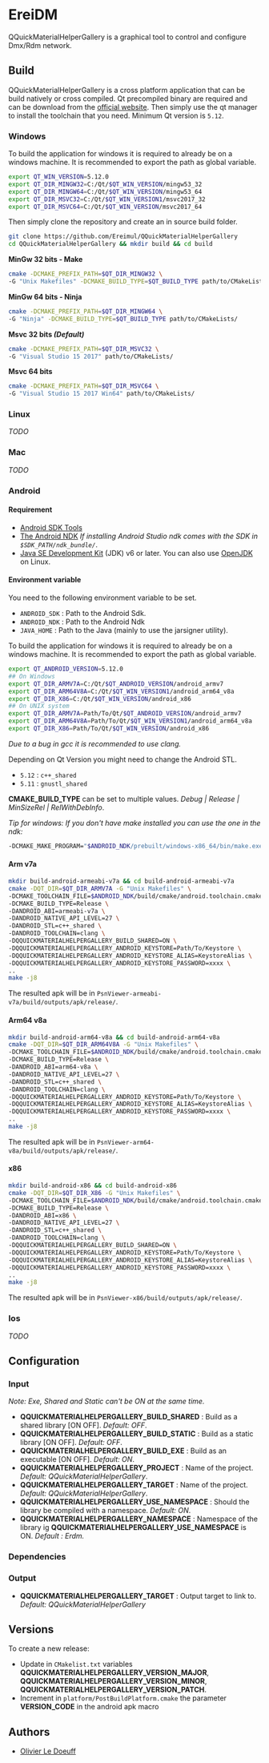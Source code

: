 # EreiDM

QQuickMaterialHelperGallery is a graphical tool to control and configure Dmx/Rdm network.

## Build

QQuickMaterialHelperGallery is a cross platform application that can be build natively or cross compiled. Qt precompiled binary are required and can be download from the [official website](http://download.qt.io/archive/qt/). Then simply use the qt manager to install the toolchain that you need. Minimum Qt version is `5.12`.

### Windows

To build the application for windows it is required to already be on a windows machine. It is recommended to export the path as global variable.

```bash
export QT_WIN_VERSION=5.12.0
export QT_DIR_MINGW32=C:/Qt/$QT_WIN_VERSION/mingw53_32
export QT_DIR_MINGW64=C:/Qt/$QT_WIN_VERSION/mingw53_64
export QT_DIR_MSVC32=C:/Qt/$QT_WIN_VERSION1/msvc2017_32
export QT_DIR_MSVC64=C:/Qt/$QT_WIN_VERSION/msvc2017_64
```

Then simply clone the repository and create an in source build folder.

```bash
git clone https://github.com/Ereimul/QQuickMaterialHelperGallery 
cd QQuickMaterialHelperGallery && mkdir build && cd build
```

**MinGw 32 bits - Make**

```bash
cmake -DCMAKE_PREFIX_PATH=$QT_DIR_MINGW32 \
-G "Unix Makefiles" -DCMAKE_BUILD_TYPE=$QT_BUILD_TYPE path/to/CMakeLists/
```

**MinGw 64 bits - Ninja**

```bash
cmake -DCMAKE_PREFIX_PATH=$QT_DIR_MINGW64 \
-G "Ninja" -DCMAKE_BUILD_TYPE=$QT_BUILD_TYPE path/to/CMakeLists/
```

**Msvc 32 bits *(Default)***

```bash
cmake -DCMAKE_PREFIX_PATH=$QT_DIR_MSVC32 \
-G "Visual Studio 15 2017" path/to/CMakeLists/
```

**Msvc 64 bits**

```bash
cmake -DCMAKE_PREFIX_PATH=$QT_DIR_MSVC64 \
-G "Visual Studio 15 2017 Win64" path/to/CMakeLists/
```

### Linux

*TODO*

### Mac

*TODO*

### Android

#### Requirement

- [Android SDK Tools](https://developer.android.com/studio/index.html)
- [The Android NDK](http://developer.android.com/tools/sdk/ndk/index.html) *If installing Android Studio ndk comes with the SDK in `$SDK_PATH/ndk_bundle/`*.
- [Java SE Development Kit](http://www.oracle.com/technetwork/java/javase/downloads/jdk7-downloads-1880260.html) (JDK) v6 or later. You can also use [OpenJDK](http://openjdk.java.net/) on Linux.

#### Environment variable

You need to the following environment variable to be set.

- `ANDROID_SDK` : Path to the Android Sdk.
- `ANDROID_NDK` : Path to the Android Ndk
- `JAVA_HOME` : Path to the Java (mainly to use the jarsigner utility).

To build the application for windows it is required to already be on a windows machine. It is recommended to export the path as global variable.

```bash
export QT_ANDROID_VERSION=5.12.0
## On Windows
export QT_DIR_ARMV7A=C:/Qt/$QT_ANDROID_VERSION/android_armv7
export QT_DIR_ARM64V8A=C:/Qt/$QT_WIN_VERSION1/android_arm64_v8a
export QT_DIR_X86=C:/Qt/$QT_WIN_VERSION/android_x86
## On UNIX system
export QT_DIR_ARMV7A=Path/To/Qt/$QT_ANDROID_VERSION/android_armv7
export QT_DIR_ARM64V8A=Path/To/Qt/$QT_WIN_VERSION1/android_arm64_v8a
export QT_DIR_X86=Path/To/Qt/$QT_WIN_VERSION/android_x86
```

*Due to a bug in gcc it is recommended to use clang.*

Depending on Qt Version you might need to change the Android STL.

- `5.12` : `c++_shared`
- `5.11` : `gnustl_shared`

**CMAKE_BUILD_TYPE** can be set to multiple values. *Debug | Release | MinSizeRel | RelWithDebInfo*.

*Tip for windows: If you don't have make installed you can use the one in the ndk:* 

```bash
-DCMAKE_MAKE_PROGRAM="$ANDROID_NDK/prebuilt/windows-x86_64/bin/make.exe"
```

#### Arm v7a

```bash
mkdir build-android-armeabi-v7a && cd build-android-armeabi-v7a
cmake -DQT_DIR=$QT_DIR_ARMV7A -G "Unix Makefiles" \
-DCMAKE_TOOLCHAIN_FILE=$ANDROID_NDK/build/cmake/android.toolchain.cmake \
-DCMAKE_BUILD_TYPE=Release \
-DANDROID_ABI=armeabi-v7a \
-DANDROID_NATIVE_API_LEVEL=27 \
-DANDROID_STL=c++_shared \
-DANDROID_TOOLCHAIN=clang \
-DQQUICKMATERIALHELPERGALLERY_BUILD_SHARED=ON \
-DQQUICKMATERIALHELPERGALLERY_ANDROID_KEYSTORE=Path/To/Keystore \
-DQQUICKMATERIALHELPERGALLERY_ANDROID_KEYSTORE_ALIAS=KeystoreAlias \
-DQQUICKMATERIALHELPERGALLERY_ANDROID_KEYSTORE_PASSWORD=xxxx \
..
make -j8
```

The resulted apk will be in `PsnViewer-armeabi-v7a/build/outputs/apk/release/`.

#### Arm64 v8a

```bash
mkdir build-android-arm64-v8a && cd build-android-arm64-v8a
cmake -DQT_DIR=$QT_DIR_ARM64V8A -G "Unix Makefiles" \
-DCMAKE_TOOLCHAIN_FILE=$ANDROID_NDK/build/cmake/android.toolchain.cmake \
-DCMAKE_BUILD_TYPE=Release \
-DANDROID_ABI=arm64-v8a \
-DANDROID_NATIVE_API_LEVEL=27 \
-DANDROID_STL=c++_shared \
-DANDROID_TOOLCHAIN=clang \
-DQQUICKMATERIALHELPERGALLERY_ANDROID_KEYSTORE=Path/To/Keystore \
-DQQUICKMATERIALHELPERGALLERY_ANDROID_KEYSTORE_ALIAS=KeystoreAlias \
-DQQUICKMATERIALHELPERGALLERY_ANDROID_KEYSTORE_PASSWORD=xxxx \
..
make -j8
```

The resulted apk will be in `PsnViewer-arm64-v8a/build/outputs/apk/release/`.

#### x86

```bash
mkdir build-android-x86 && cd build-android-x86
cmake -DQT_DIR=$QT_DIR_X86 -G "Unix Makefiles" \
-DCMAKE_TOOLCHAIN_FILE=$ANDROID_NDK/build/cmake/android.toolchain.cmake \
-DCMAKE_BUILD_TYPE=Release \
-DANDROID_ABI=x86 \
-DANDROID_NATIVE_API_LEVEL=27 \
-DANDROID_STL=c++_shared \
-DANDROID_TOOLCHAIN=clang \
-DQQUICKMATERIALHELPERGALLERY_BUILD_SHARED=ON \
-DQQUICKMATERIALHELPERGALLERY_ANDROID_KEYSTORE=Path/To/Keystore \
-DQQUICKMATERIALHELPERGALLERY_ANDROID_KEYSTORE_ALIAS=KeystoreAlias \
-DQQUICKMATERIALHELPERGALLERY_ANDROID_KEYSTORE_PASSWORD=xxxx \
..
make -j8
```

The resulted apk will be in `PsnViewer-x86/build/outputs/apk/release/`.

### Ios

*TODO*

## Configuration

### Input

*Note: Exe, Shared and Static can't be ON at the same time.*

* **QQUICKMATERIALHELPERGALLERY_BUILD_SHARED** : Build as a shared library [ON OFF]. *Default: OFF*.
* **QQUICKMATERIALHELPERGALLERY_BUILD_STATIC** : Build as a static library [ON OFF]. *Default: OFF*.
* **QQUICKMATERIALHELPERGALLERY_BUILD_EXE** : Build as an executable [ON OFF]. *Default: ON*.
* **QQUICKMATERIALHELPERGALLERY_PROJECT** : Name of the project. *Default: QQuickMaterialHelperGallery*.
* **QQUICKMATERIALHELPERGALLERY_TARGET** : Name of the project. *Default: QQuickMaterialHelperGallery*.
* **QQUICKMATERIALHELPERGALLERY_USE_NAMESPACE** : Should the library be compiled with a namespace. *Default: ON*.
* **QQUICKMATERIALHELPERGALLERY_NAMESPACE** : Namespace of the library ig **QQUICKMATERIALHELPERGALLERY_USE_NAMESPACE** is ON. *Default : Erdm.*

### Dependencies

### Output

* **QQUICKMATERIALHELPERGALLERY_TARGET** : Output target to link to. *Default: QQuickMaterialHelperGallery*

## Versions

To create a new release: 

* Update in `CMakelist.txt` variables **QQUICKMATERIALHELPERGALLERY_VERSION_MAJOR**, **QQUICKMATERIALHELPERGALLERY_VERSION_MINOR**, **QQUICKMATERIALHELPERGALLERY_VERSION_PATCH**.
* Increment in `platform/PostBuildPlatform.cmake` the parameter **VERSION_CODE** in the android apk macro

## Authors

* [Olivier Le Doeuff](https://github.com/OlivierLDff)
